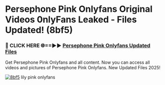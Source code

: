 # Persephone Pink Onlyfans Original Videos 0nlyFans Leaked - Files Updated! (8bf5)

<h3>🔴 CLICK HERE 🌐==►► <a href="https://tinyurl.com/brd5kh86" rel="nofollow">Persephone Pink Onlyfans Updated Files</a></h3>

Get Persephone Pink Onlyfans and all content. Now you can access all videos and pictures of Persephone Pink Onlyfans. New Updated Files 2025!

[![8bf5](https://i.imgur.com/K7sEzmb.gif)](https://tinyurl.com/brd5kh86)
lily pink onlyfans